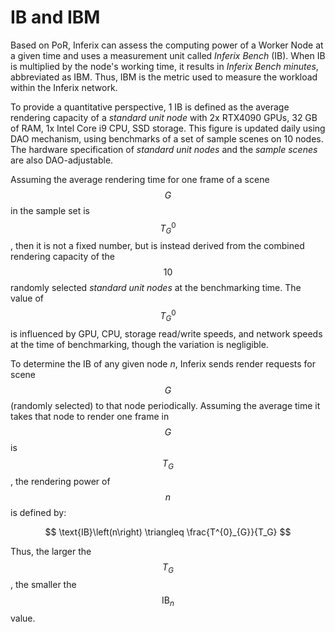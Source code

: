 # IB and IBM

Based on PoR, Inferix can assess the computing power of a Worker Node at a given time and uses a measurement unit called _Inferix Bench_ (IB). When IB is multiplied by the node's working time, it results in _Inferix Bench minutes_, abbreviated as IBM. Thus, IBM is the metric used to measure the workload within the Inferix network.
    
To provide a quantitative perspective, 1 IB is defined as the average rendering capacity of a _standard unit node_ with 2x RTX4090 GPUs, 32 GB of RAM, 1x Intel Core i9 CPU, SSD storage. This figure is updated daily using DAO mechanism, using benchmarks of a set of sample scenes on 10 nodes. The hardware specification of _standard unit nodes_ and the _sample scenes_ are also DAO-adjustable.

Assuming the average rendering time for one frame of a scene $$G$$ in the sample set is $$T^{0}_{G}$$, then it is not a fixed number, but is instead derived from the combined rendering capacity of the $$10$$ randomly selected _standard unit nodes_ at the benchmarking time. The value of $$T^{0}_{G}$$ is influenced by GPU, CPU, storage read/write speeds, and network speeds at the time of benchmarking, though the variation is negligible.

To determine the IB of any given node $n$, Inferix sends render requests for scene $$G$$ (randomly selected) to that node periodically. Assuming the average time it takes that node to render one frame in $$G$$ is $$T_G$$, the rendering power of $$n$$ is defined by:

$$
    \text{IB}\left(n\right) \triangleq \frac{T^{0}_{G}}{T_G}
$$

Thus, the larger the $$T_G$$, the smaller the $$\text{IB}_n$$ value.